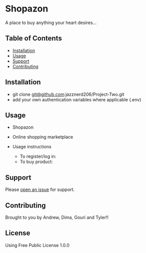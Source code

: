 # Shopazon
A place to buy anything your heart desires...


## Table of Contents

- [Installation](#installation)
- [Usage](#usage)
- [Support](#support)
- [Contributing](#contributing)

## Installation

- git clone git@github.com:jazznerd206/Project-Two.git
- add your own authentication variables where applicable (.env)

## Usage

- Shopazon
- Online shopping marketplace

- Usage instructions
    - To register/log in:
    - To buy product:


## Support

Please [open an issue](https://github.com/jazznerd206/Project-Two/issues/new) for support.

## Contributing

Brought to you by Andrew, Dima, Gouri and Tyler!!

## License

Using Free Public License 1.0.0
